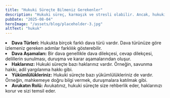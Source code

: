 ```yaml
---
title: "Hukuki Süreçte Bilmeniz Gerekenler"
description: "Hukuki süreç, karmaşık ve stresli olabilir. Ancak, hukuki süreç hakkında bilgi sahibi olmak, süreci daha iyi anlamanıza ve kontrol etmenize yardımcı olabilir. İşte hukuki süreçte bilmeniz gereken bazı şeyler:"
pubDate: "2025-08-04"
heroImage: "/assets/blog/placeholder-3.jpg"
altText: "hukuk"
---
```




<li data-sourcepos="17:1-17:128"><strong>Dava Türleri:</strong> Hukukta birçok farklı dava türü vardır. Dava türünüze göre izlemeniz gereken adımlar farklılık gösterebilir.</li>
<li data-sourcepos="18:1-18:135"><strong>Dava Aşamaları:</strong> Bir dava genellikle dava dilekçesi, cevap dilekçesi, delillerin sunulması, duruşma ve karar aşamalarından oluşur.</li>
<li data-sourcepos="19:1-19:108"><strong>Haklarınız:</strong> Hukuki süreçte bazı haklarınız vardır. Örneğin, savunma hakkı, adil yargılanma hakkı gibi.</li>
<li data-sourcepos="20:1-20:139"><strong>Yükümlülükleriniz:</strong> Hukuki süreçte bazı yükümlülükleriniz de vardır. Örneğin, mahkemeye doğru bilgi vermek, duruşmalara katılmak gibi.</li>
<li data-sourcepos="21:1-22:0"><strong>Avukatın Rolü:</strong> Avukatınız, hukuki süreçte size rehberlik eder, haklarınızı korur ve sizi temsil eder.</li>